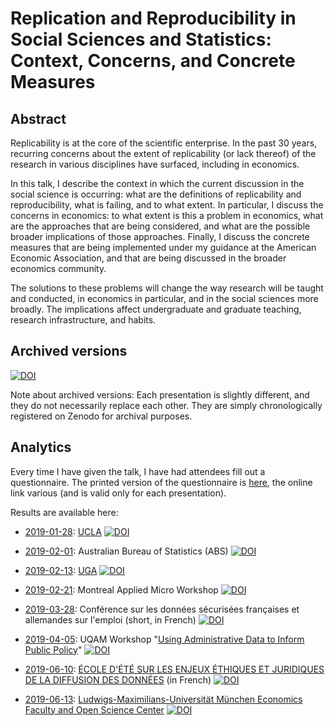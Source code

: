 

#  Replication and Reproducibility in Social Sciences and Statistics: Context, Concerns, and Concrete Measures

## Abstract

Replicability is at the core of the scientific enterprise. In the past 30 years,
recurring concerns about the extent of replicability  (or lack thereof) of the research in various disciplines have surfaced, including in economics.

In this talk, I describe the context in which the current discussion in the
social science is occurring: what are the definitions of replicability and
reproducibility, what is failing, and to what extent. In particular, I discuss
the concerns in economics: to what extent is this a problem in economics, what
are the approaches that are being considered, and what are the possible broader
implications of those approaches. Finally, I discuss the concrete measures that
are being implemented under my guidance at the American  Economic Association,
and that are being discussed in the broader economics community.

The solutions to these problems will change the way research will be taught
and conducted, in economics in particular, and in the social sciences more
broadly. The implications affect undergraduate and graduate teaching, research
infrastructure, and habits.

## Archived versions
[![DOI](https://zenodo.org/badge/DOI/10.5281/zenodo.2573123.svg)](https://doi.org/10.5281/zenodo.2573123)

Note about archived versions: Each presentation is slightly different, and they do not necessarily replace each other. They are simply chronologically registered on Zenodo for archival purposes.

## Analytics

Every time I have given the talk, I have had attendees fill out a questionnaire. The printed version of the questionnaire is [here](Replicability%20and%20you%20-%20Vilhuber2019.pdf), the online link various (and is valid only for each presentation). 

Results are available here:

 + [2019-01-28](https://doi.org/10.5281/zenodo.2573124): [UCLA](https://socialsciences.ucla.edu/event/lars-vilhuber-cornell-university/) [![DOI](https://zenodo.org/badge/DOI/10.5281/zenodo.2573124.svg)](https://doi.org/10.5281/zenodo.2573124)
 + [2019-02-01](https://doi.org/10.5281/zenodo.2573126): Australian Bureau of Statistics (ABS) [![DOI](https://zenodo.org/badge/DOI/10.5281/zenodo.2573126.svg)](https://doi.org/10.5281/zenodo.2573126)
 + [2019-02-13](https://doi.org/10.5281/zenodo.2573128): [UGA](https://calendar.uga.edu/event/replication_and_reproducibility_in_the_social_sciences_context_concerns_and_concrete_measures) [![DOI](https://zenodo.org/badge/DOI/10.5281/zenodo.2573128.svg)](https://doi.org/10.5281/zenodo.2573128)
 + [2019-02-21](https://doi.org/10.5281/zenodo.2575094): Montreal Applied Micro Workshop [![DOI](https://zenodo.org/badge/DOI/10.5281/zenodo.2575094.svg)](https://doi.org/10.5281/zenodo.2575094)
 + [2019-03-28](https://doi.org/10.5281/zenodo.2621959): Conférence sur les données sécurisées françaises et allemandes sur l'emploi (short, in French) [![DOI](https://zenodo.org/badge/DOI/10.5281/zenodo.2621959.svg)](https://doi.org/10.5281/zenodo.2621959)
 + [2019-04-05](https://doi.org/10.5281/zenodo.2649241): UQAM Workshop "[Using Administrative Data to Inform Public Policy](https://grch.esg.uqam.ca/en/workshop-april-5-2019/)" [![DOI](https://zenodo.org/badge/DOI/10.5281/zenodo.2649241.svg)](https://doi.org/10.5281/zenodo.2649241)
 + [2019-06-10](https://doi.org/10.5281/zenodo.3242569): [ÉCOLE D'ÉTÉ SUR LES ENJEUX ÉTHIQUES ET JURIDIQUES DE LA DIFFUSION DES DONNÉES](https://www.ciqss.org/evenement/ecole-d-ete/enjeux-ethiques-et-juridiques-du-partage-et-de-la-diffusion-des-donnees-aux) (in French) [![DOI](https://zenodo.org/badge/DOI/10.5281/zenodo.3242569.svg)](https://doi.org/10.5281/zenodo.3242569)

 + [2019-06-13](https://doi.org/10.5281/zenodo.3245369): [Ludwigs-Maximilians-Universität München Economics Faculty and Open Science Center](https://www.osc.uni-muenchen.de/news/vilhuber/index.html) [![DOI](https://zenodo.org/badge/DOI/10.5281/zenodo.3245369.svg)](https://doi.org/10.5281/zenodo.3245369)
